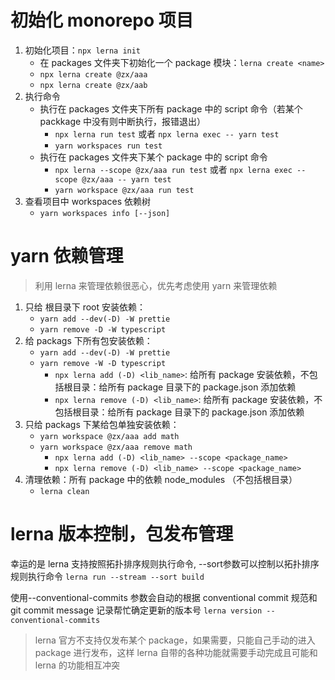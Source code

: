 # 初始化 monorepo 项目

1. 初始化项目：`npx lerna init`
   - 在 packages 文件夹下初始化一个 package 模块：`lerna create <name>`
   - `npx lerna create @zx/aaa`
   - `npx lerna create @zx/aab`
2. 执行命令
   - 执行在 packages 文件夹下所有 package 中的 script 命令（若某个 packkage 中没有则中断执行，报错退出）
     - `npx lerna run test` 或者 `npx lerna exec -- yarn test`
     - `yarn workspaces run test`
   - 执行在 packages 文件夹下某个 package 中的 script 命令
     - `npx lerna --scope @zx/aaa run test` 或者 `npx lerna exec --scope @zx/aaa -- yarn test`
     - `yarn workspace @zx/aaa run test`
3. 查看项目中 workspaces 依赖树
   - `yarn workspaces info [--json]`

# yarn 依赖管理

> 利用 lerna 来管理依赖很恶心，优先考虑使用 yarn 来管理依赖

1. 只给 根目录下 root 安装依赖：
   - `yarn add --dev(-D) -W prettie`
   - `yarn remove -D -W typescript`
2. 给 packags 下所有包安装依赖：
   - `yarn add --dev(-D) -W prettie`
   - `yarn remove -W -D typescript`
     - `npx lerna add (-D) <lib_name>`: 给所有 package 安装依赖，不包括根目录：给所有 package 目录下的 package.json 添加依赖
     - `npx lerna remove (-D) <lib_name>`: 给所有 package 安装依赖，不包括根目录：给所有 package 目录下的 package.json 添加依赖
3. 只给 packags 下某给包单独安装依赖：
   - `yarn workspace @zx/aaa add math`
   - `yarn workspace @zx/aaa remove math`
     - `npx lerna add (-D) <lib_name> --scope <package_name>`
     - `npx lerna remove (-D) <lib_name> --scope <package_name>`
4. 清理依赖：所有 package 中的依赖 node_modules （不包括根目录）
   - `lerna clean`

# lerna 版本控制，包发布管理

幸运的是 lerna 支持按照拓扑排序规则执行命令, ​--sort​ 参数可以控制以拓扑排序规则执行命令
`lerna run --stream --sort build`

使用--conventional-commits 参数会自动的根据 conventional commit 规范和 git commit message 记录帮忙确定更新的版本号
`lerna version --conventional-commits`

> lerna 官方不支持仅发布某个 package，如果需要，只能自己手动的进入 package 进行发布，这样 lerna 自带的各种功能就需要手动完成且可能和 lerna 的功能相互冲突
